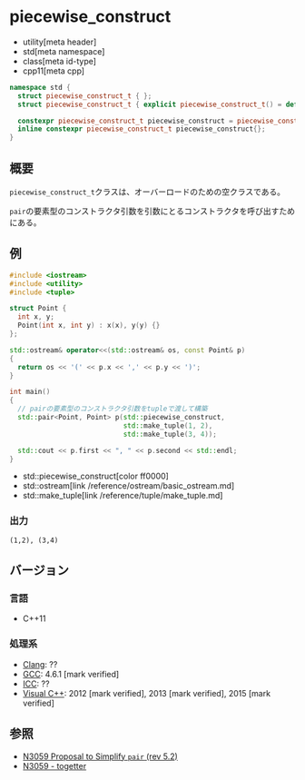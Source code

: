 # piecewise_construct
* utility[meta header]
* std[meta namespace]
* class[meta id-type]
* cpp11[meta cpp]

```cpp
namespace std {
  struct piecewise_construct_t { };                                              // (1) C++11
  struct piecewise_construct_t { explicit piecewise_construct_t() = default; };  // (1) C++17

  constexpr piecewise_construct_t piecewise_construct = piecewise_construct_t(); // (2) C++11
  inline constexpr piecewise_construct_t piecewise_construct{};                  // (2) C++17
}
```

## 概要
`piecewise_construct_t`クラスは、オーバーロードのための空クラスである。

`pair`の要素型のコンストラクタ引数を引数にとるコンストラクタを呼び出すためにある。


## 例
```cpp example
#include <iostream>
#include <utility>
#include <tuple>

struct Point {
  int x, y;
  Point(int x, int y) : x(x), y(y) {}
};

std::ostream& operator<<(std::ostream& os, const Point& p)
{
  return os << '(' << p.x << ',' << p.y << ')';
}

int main()
{
  // pairの要素型のコンストラクタ引数をtupleで渡して構築
  std::pair<Point, Point> p(std::piecewise_construct,
                            std::make_tuple(1, 2),
                            std::make_tuple(3, 4));

  std::cout << p.first << ", " << p.second << std::endl;
}
```
* std::piecewise_construct[color ff0000]
* std::ostream[link /reference/ostream/basic_ostream.md]
* std::make_tuple[link /reference/tuple/make_tuple.md]

### 出力
```
(1,2), (3,4)
```

## バージョン
### 言語
- C++11

### 処理系
- [Clang](/implementation.md#clang): ??
- [GCC](/implementation.md#gcc): 4.6.1 [mark verified]
- [ICC](/implementation.md#icc): ??
- [Visual C++](/implementation.md#visual_cpp): 2012 [mark verified], 2013 [mark verified], 2015 [mark verified]


## 参照
- [N3059 Proposal to Simplify `pair` (rev 5.2)](http://www.open-std.org/jtc1/sc22/wg21/docs/papers/2010/n3059.pdf)
- [N3059 - togetter](https://togetter.com/li/17236)
